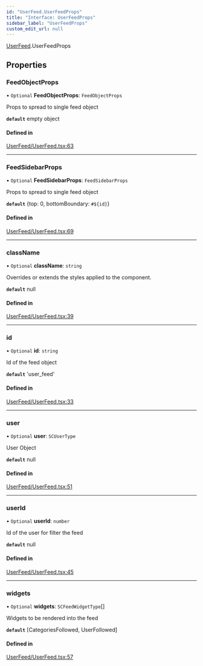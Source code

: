 ```yaml
---
id: "UserFeed.UserFeedProps"
title: "Interface: UserFeedProps"
sidebar_label: "UserFeedProps"
custom_edit_url: null
---
```


[UserFeed](../modules/UserFeed).UserFeedProps

## Properties

### FeedObjectProps

• `Optional` **FeedObjectProps**: `FeedObjectProps`

Props to spread to single feed object

**`default`** empty object

#### Defined in

[UserFeed/UserFeed.tsx:63](https://github.com/selfcommunity/community-ui/blob/7f26f69/packages/sc-templates/src/components/UserFeed/UserFeed.tsx#L63)

___

### FeedSidebarProps

• `Optional` **FeedSidebarProps**: `FeedSidebarProps`

Props to spread to single feed object

**`default`** {top: 0, bottomBoundary: `#${id}`}

#### Defined in

[UserFeed/UserFeed.tsx:69](https://github.com/selfcommunity/community-ui/blob/7f26f69/packages/sc-templates/src/components/UserFeed/UserFeed.tsx#L69)

___

### className

• `Optional` **className**: `string`

Overrides or extends the styles applied to the component.

**`default`** null

#### Defined in

[UserFeed/UserFeed.tsx:39](https://github.com/selfcommunity/community-ui/blob/7f26f69/packages/sc-templates/src/components/UserFeed/UserFeed.tsx#L39)

___

### id

• `Optional` **id**: `string`

Id of the feed object

**`default`** 'user_feed'

#### Defined in

[UserFeed/UserFeed.tsx:33](https://github.com/selfcommunity/community-ui/blob/7f26f69/packages/sc-templates/src/components/UserFeed/UserFeed.tsx#L33)

___

### user

• `Optional` **user**: `SCUserType`

User Object

**`default`** null

#### Defined in

[UserFeed/UserFeed.tsx:51](https://github.com/selfcommunity/community-ui/blob/7f26f69/packages/sc-templates/src/components/UserFeed/UserFeed.tsx#L51)

___

### userId

• `Optional` **userId**: `number`

Id of the user for filter the feed

**`default`** null

#### Defined in

[UserFeed/UserFeed.tsx:45](https://github.com/selfcommunity/community-ui/blob/7f26f69/packages/sc-templates/src/components/UserFeed/UserFeed.tsx#L45)

___

### widgets

• `Optional` **widgets**: `SCFeedWidgetType`[]

Widgets to be rendered into the feed

**`default`** [CategoriesFollowed, UserFollowed]

#### Defined in

[UserFeed/UserFeed.tsx:57](https://github.com/selfcommunity/community-ui/blob/7f26f69/packages/sc-templates/src/components/UserFeed/UserFeed.tsx#L57)
